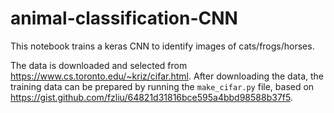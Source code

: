 # animal-classification-CNN

This notebook trains a keras CNN to identify images of cats/frogs/horses.

The data is downloaded and selected from https://www.cs.toronto.edu/~kriz/cifar.html.
After downloading the data, the training data can be prepared by running the `make_cifar.py` file, based on https://gist.github.com/fzliu/64821d31816bce595a4bbd98588b37f5. 
